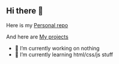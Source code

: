 ## Hi there 👋

Here is my [Personal repo](https://github.com/gar821/gar821.github.io)

And here are [My projects](https://github.com/gar821/gar821.github.io/blob/main/projects.html)



- 🔭 I’m currently working on nothing
- 🌱 I’m currently learning html/css/js stuff
